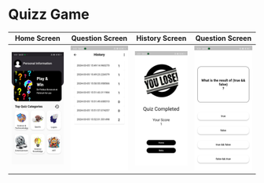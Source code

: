 # Quizz Game

| Home Screen                         | Question Screen                     | History Screen                      | Question Screen                     |
| ----------------------------------- | ----------------------------------- | ----------------------------------- | ----------------------------------- |
| ![Home_Screen](Sreenshot1.jpg)      | ![Question_Screen](Screenshot2.jpg) | ![History_screen](Screenshot3.jpg)  | ![Question_Screen](Screenshot4.jpg) |


